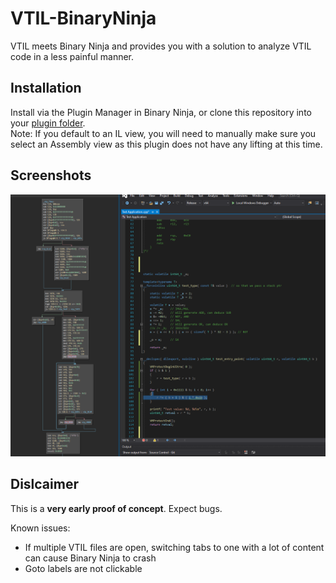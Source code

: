 # VTIL-BinaryNinja
VTIL meets Binary Ninja and provides you with a solution to analyze VTIL code in a less painful manner.

## Installation
Install via the Plugin Manager in Binary Ninja, or clone this repository into your [plugin folder](https://docs.binary.ninja/guide/plugins.html#using-plugins).  
Note: If you default to an IL view, you will need to manually make sure you select an Assembly view as this plugin does not have any lifting at this time.

## Screenshots
![](images/example.png)

## Dislcaimer
This is a **very early proof of concept**. Expect bugs.  

Known issues:
- If multiple VTIL files are open, switching tabs to one with a lot of content can cause Binary Ninja to crash
- Goto labels are not clickable
